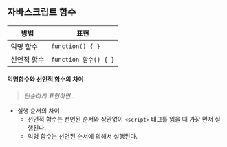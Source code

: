 ## 자바스크립트 함수

| 방법        | 표현                  |
| ----------- | --------------------- |
| 익명 함수   | `function() { }`      |
| 선언적 함수 | `function 함수() { }` |

#### 익명함수와 선언적 함수의 차이 

> *단순하게 표현하면...*

* 실행 순서의 차이 
  * 선언적 함수는 선언된 순서와 상관없이 `<script>` 태그를 읽을 때 가장 먼저 실행된다.  
  * 익명 함수는 선언된 순서에 의해서 실행된다. 